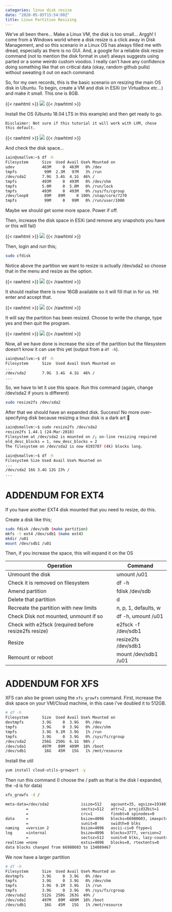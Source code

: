 ```yaml
---
categories: linux disk resize
date: "2020-05-05T15:54:00Z"
title: Linux Partition Resizing
---
```


We’ve all been there… Make a Linux VM, the disk is too small… Arggh! I come from a Windows world where a disk resize is a click away in Disk Management, and so this scenario in a Linux OS has always filled me with dread, especially as there is no GUI. And, a google for a reliable disk resize command (not to mention the disk format in use!) always suggests using parted or a some weirdo custom voodoo. I really can't have any confidence doing something like that on critical data (okay, random github pulls) without sweating it out on each command.

So, for my own records, this is the basic scenario on resizing the main OS disk in Ubuntu. To begin, create a VM and disk in ESXi (or Virtualbox etc…) and make it small. This one is 8GB.


{{< rawhtml >}}
<a data-fancybox="gallery" href="/assets/images/2020/linux-partition-resizing/01.png"><img src="/assets/images/2020/linux-partition-resizing/01.png"></a>
{{< /rawhtml >}}

Install the OS (Ubuntu 18.04 LTS in this example) and then get ready to go.

```
Disclaimer: Not sure if this tutorial it will work with LVM, chose this default.
```

{{< rawhtml >}}
<a data-fancybox="gallery" href="/assets/images/2020/linux-partition-resizing/02.png"><img src="/assets/images/2020/linux-partition-resizing/02.png"></a>
{{< /rawhtml >}}


And check the disk space…

```sh
iain@smallvm:~$ df -h
Filesystem      Size  Used Avail Use% Mounted on
udev            463M     0  463M   0% /dev
tmpfs            99M  2.3M   97M   3% /run
/dev/sda2       7.9G  3.4G  4.1G  46% /
tmpfs           493M     0  493M   0% /dev/shm
tmpfs           5.0M     0  5.0M   0% /run/lock
tmpfs           493M     0  493M   0% /sys/fs/cgroup
/dev/loop0       89M   89M     0 100% /snap/core/7270
tmpfs            99M     0   99M   0% /run/user/1000
```

Maybe we should get some more space. Power if off.

Then, increase the disk space in ESXi (and remove any snapshots you have or this will fail)

{{< rawhtml >}}
<a data-fancybox="gallery" href="/assets/images/2020/linux-partition-resizing/03.png"><img src="/assets/images/2020/linux-partition-resizing/03.png"></a>
{{< /rawhtml >}}

Then, login and run this;

```sh
sudo cfdisk
```

Notice above the partition we want to resize is actually /dev/sda2 so choose that in the menu and resize as the option.

{{< rawhtml >}}
<a data-fancybox="gallery" href="/assets/images/2020/linux-partition-resizing/04.png"><img src="/assets/images/2020/linux-partition-resizing/04.png"></a>
{{< /rawhtml >}}

It should realise there is now 16GB available so it will fill that in for us. Hit enter and accept that.

{{< rawhtml >}}
<a data-fancybox="gallery" href="/assets/images/2020/linux-partition-resizing/05.png"><img src="/assets/images/2020/linux-partition-resizing/05.png"></a>
{{< /rawhtml >}}

It will say the partition has been resized. Choose to write the change, type yes and then quit the program.

{{< rawhtml >}}
<a data-fancybox="gallery" href="/assets/images/2020/linux-partition-resizing/06.png"><img src="/assets/images/2020/linux-partition-resizing/06.png"></a>
{{< /rawhtml >}}

Now, all we have done is increase the size of the partition but the filesystem doesn’t know it can use this yet (output from a ```df -h```).

```sh
iain@smallvm:~$ df -h
Filesystem      Size  Used Avail Use% Mounted on
...
/dev/sda2       7.9G  3.4G  4.1G  46% /
...
```

So, we have to let it use this space. Run this command (again, change /dev/sda2 if yours is different)

```sh
sudo resize2fs /dev/sda2
```

After that we should have an expanded disk. Success! No more over-specifying disk because resizing a linux disk is a dark art 🙂

```sh
iain@smallvm:~$ sudo resize2fs /dev/sda2
resize2fs 1.44.1 (24-Mar-2018)
Filesystem at /dev/sda2 is mounted on /; on-line resizing required
old_desc_blocks = 1, new_desc_blocks = 2
The filesystem on /dev/sda2 is now 4193787 (4k) blocks long.

iain@smallvm:~$ df -h
Filesystem Size Used Avail Use% Mounted on
...
/dev/sda2 16G 3.4G 12G 23% /
...
```

# ADDENDUM FOR EXT4

If you have another EXT4 disk mounted that you need to resize, do this.

Create a disk like this;

```sh
sudo fdisk /dev/sdb (make partition)
mkfs -t ext4 /dev/sdb1 (make ext4)
mkdir /u01
mount /dev/sdb1 /u01
```

Then, if you increase the space, this will expand it on the OS

| Operation                                              | Command              |
| ------------------------------------------------------ | -------------------- |
| Unmount the disk                                       | umount /u01          |
| Check it is removed on filesystem                      | df \-h               |
| Amend partition                                        | fdisk /dev/sdb       |
| Delete that partition                                  | d                    |
| Recreate the partition with new limits                 | n, p, 1, defaults, w |
| Check Disk not mounted, unmount if so                  | df \-h, umount /u01  |
| Check with e2fsck \(required before resize2fs resize\) | e2fsck \-f /dev/sdb1 |
| Resize                                                 | resize2fs /dev/sdb1  |
| Remount or reboot                                      | mount /dev/sdb1 /u01 |

# ADDENDUM FOR XFS

XFS can also be grown using the ```xfs_growfs``` command. First, increase the disk space on your VM/Cloud machine, in this case i've doubled it to 512GB.

```bash
# df -h
Filesystem      Size  Used Avail Use% Mounted on
devtmpfs        3.9G     0  3.9G   0% /dev
tmpfs           3.9G     0  3.9G   0% /dev/shm
tmpfs           3.9G  9.1M  3.9G   1% /run
tmpfs           3.9G     0  3.9G   0% /sys/fs/cgroup
/dev/sda2       256G  250G  6.1G  98% /
/dev/sda1       497M   89M  409M  18% /boot
/dev/sdb1        16G   45M   15G   1% /mnt/resource
```
Install the util

```bash
yum install cloud-utils-growpart -y
```

Then run this command (I choose the / path as that is the disk I expanded, the -d is for data)
```bash
xfs_growfs -d /

meta-data=/dev/sda2              isize=512    agcount=35, agsize=1934016 blks
         =                       sectsz=512   attr=2, projid32bit=1
         =                       crc=1        finobt=0 spinodes=0
data     =                       bsize=4096   blocks=66980603, imaxpct=25
         =                       sunit=0      swidth=0 blks
naming   =version 2              bsize=4096   ascii-ci=0 ftype=1
log      =internal               bsize=4096   blocks=3777, version=2
         =                       sectsz=512   sunit=0 blks, lazy-count=1
realtime =none                   extsz=4096   blocks=0, rtextents=0
data blocks changed from 66980603 to 134089467
```

We now have a larger partition
```bash
# df -h
Filesystem      Size  Used Avail Use% Mounted on
devtmpfs        3.9G     0  3.9G   0% /dev
tmpfs           3.9G     0  3.9G   0% /dev/shm
tmpfs           3.9G  9.1M  3.9G   1% /run
tmpfs           3.9G     0  3.9G   0% /sys/fs/cgroup
/dev/sda2       512G  250G  263G  49% /
/dev/sda1       497M   89M  409M  18% /boot
/dev/sdb1        16G   45M   15G   1% /mnt/resource
```
